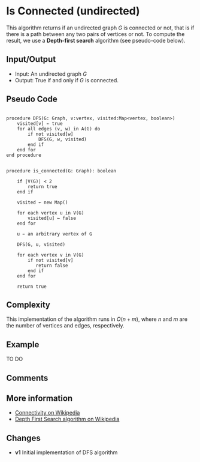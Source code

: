 # Is Connected (undirected)
This algorithm returns if an undirected graph $G$ is connected or not, that is if there is a path between any two pairs of vertices or not.
To compute the result, we use a **Depth-first search** algorithm (see pseudo-code below).  


## Input/Output
- Input: An undirected graph $G$ 
- Output: True if and only if $G$ is connected.

## Pseudo Code

```

procedure DFS(G: Graph, v:vertex, visited:Map<vertex, boolean>)
    visited[v] ← true
    for all edges (v, w) in A(G) do
        if not visited[w]
            DFS(G, w, visited)
        end if
    end for
end procedure


procedure is_connected(G: Graph): boolean

    if |V(G)| < 2 
        return true
    end if
    
    visited ← new Map()
    
    for each vertex u in V(G)
        visited[u] ← false
    end for

    u ← an arbitrary vertex of G

    DFS(G, u, visited)

    for each vertex v in V(G)
        if not visited[v]
           return false
        end if
    end for

    return true
```

## Complexity
This implementation of the algorithm runs in $O(n + m)$, where $n$ and $m$ are the number of vertices and edges, respectively.  

## Example
TO DO
 
## Comments

## More information
  - [Connectivity on Wikipedia](https://en.wikipedia.org/wiki/Connectivity_(graph_theory)) 
  - [Depth First Search algorithm on Wikipedia](https://en.wikipedia.org/wiki/Depth-first_search)

## Changes

  - **v1** Initial implementation of DFS algorithm 
